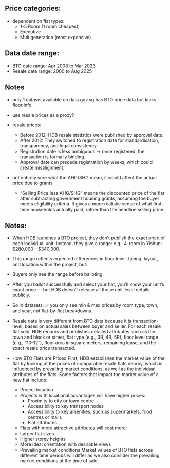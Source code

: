 ## Price categories:
- dependent on flat types:
    - 1-5 Room (1 room cheapest)
    - Executive
    - Multigeneration (most expensive)


## Data date range:
- BTO date range:  Apr 2008 to Mar 2023
- Resale date range: 2000 to Aug 2025


## Notes
- only 1 dataset available on data.gov.sg has BTO price data but lacks floor info
- use resale prices as a proxy?
- resale prices:
    - Before 2012: HDB resale statistics were published by approval date.
    - After 2012: They switched to registration date for standardisation, transparency, and legal consistency.
    - Registration date is less ambiguous → once registered, the transaction is formally binding.
    - Approval date can precede registration by weeks, which could create misalignment.
  
- not entirely sure what the AHG/SHG mean, it would affect the actual price due to grants 
    - “Selling Price less AHG/SHG” means the discounted price of the flat after subtracting government housing grants, assuming the buyer meets eligibility criteria. It gives a more realistic sense of what first-time households actually paid, rather than the headline selling price.



## Notes:
- When HDB launches a BTO project, they don’t publish the exact price of each individual unit. Instead, they give a range:
e.g., 4-room in Yishun: $280,000 – $340,000.
- This range reflects expected differences in floor level, facing, layout, and location within the project, but:
- Buyers only see the range before balloting.
- After you ballot successfully and select your flat, you’ll know your unit’s exact price — but HDB doesn’t release all those unit-level details publicly.
- So in datasets: ✅ you only see min & max prices by room type, town, and year, not flat-by-flat breakdowns.

- Resale data is very different from BTO data because it is transaction-level, based on actual sales between buyer and seller. For each resale flat sold, HDB records and publishes detailed attributes such as the town and block or street, flat type (e.g., 3R, 4R, 5R), floor level range (e.g., “10–12”), floor area in square meters, remaining lease, and the exact resale price transacted.

- How BTO Flats are Priced
First, HDB establishes the market value of the flat by looking at the prices of comparable resale flats nearby, which is influenced by prevailing market conditions, as well as the individual attributes of the flats. Some factors that impact the market value of a new flat include:
    - Project location
    - Projects with locational advantages will have higher prices:
        * Proximity to city or town centre
        * Accessibility to key transport nodes
        * Accessibility to key amenities, such as supermarkets, food centres or malls
        * Flat attributes
    - Flats with more attractive attributes will cost more:
    - Larger flat sizes
    - Higher storey heights
    - More ideal orientation with desirable views
    - Prevailing market conditions	Market values of BTO flats across different time periods will differ as we also consider the prevailing market conditions at the time of sale.

